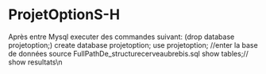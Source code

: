 # ProjetOptionS-H
<Mysql>
Après entre Mysql executer des commandes suivant:
(drop database projetoption;)
create database projetoption;
use projetoption; //enter la base de données
source FullPathDe_structurecerveaubrebis.sql
show tables;// show resultats\n
